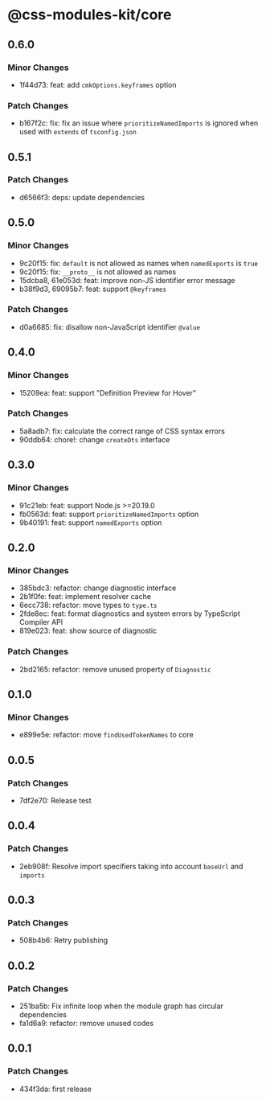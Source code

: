# @css-modules-kit/core

## 0.6.0

### Minor Changes

- 1f44d73: feat: add `cmkOptions.keyframes` option

### Patch Changes

- b167f2c: fix: fix an issue where `prioritizeNamedImports` is ignored when used with `extends` of `tsconfig.json`

## 0.5.1

### Patch Changes

- d6566f3: deps: update dependencies

## 0.5.0

### Minor Changes

- 9c20f15: fix: `default` is not allowed as names when `namedExports` is `true`
- 9c20f15: fix: `__proto__` is not allowed as names
- 15dcba8, 61e053d: feat: improve non-JS identifier error message
- b38f9d3, 69095b7: feat: support `@keyframes`

### Patch Changes

- d0a6685: fix: disallow non-JavaScript identifier `@value`

## 0.4.0

### Minor Changes

- 15209ea: feat: support "Definition Preview for Hover"

### Patch Changes

- 5a8adb7: fix: calculate the correct range of CSS syntax errors
- 90ddb64: chore!: change `createDts` interface

## 0.3.0

### Minor Changes

- 91c21eb: feat: support Node.js >=20.19.0
- fb0563d: feat: support `prioritizeNamedImports` option
- 9b40191: feat: support `namedExports` option

## 0.2.0

### Minor Changes

- 385bdc3: refactor: change diagnostic interface
- 2b1f0fe: feat: implement resolver cache
- 6ecc738: refactor: move types to `type.ts`
- 2fde8ec: feat: format diagnostics and system errors by TypeScript Compiler API
- 819e023: feat: show source of diagnostic

### Patch Changes

- 2bd2165: refactor: remove unused property of `Diagnostic`

## 0.1.0

### Minor Changes

- e899e5e: refactor: move `findUsedTokenNames` to core

## 0.0.5

### Patch Changes

- 7df2e70: Release test

## 0.0.4

### Patch Changes

- 2eb908f: Resolve import specifiers taking into account `baseUrl` and `imports`

## 0.0.3

### Patch Changes

- 508b4b6: Retry publishing

## 0.0.2

### Patch Changes

- 251ba5b: Fix infinite loop when the module graph has circular dependencies
- fa1d6a9: refactor: remove unused codes

## 0.0.1

### Patch Changes

- 434f3da: first release

